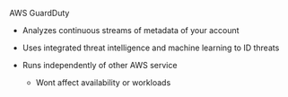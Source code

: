 AWS GuardDuty

- Analyzes continuous streams of metadata of your account
- Uses integrated threat intelligence and machine learning to ID threats
- Runs independently of other AWS service
    
    - Wont affect availability or workloads